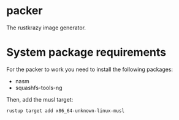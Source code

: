# packer
The rustkrazy image generator.

# System package requirements
For the packer to work you need to install the following packages:

* nasm
* squashfs-tools-ng

Then, add the musl target:

`rustup target add x86_64-unknown-linux-musl`
